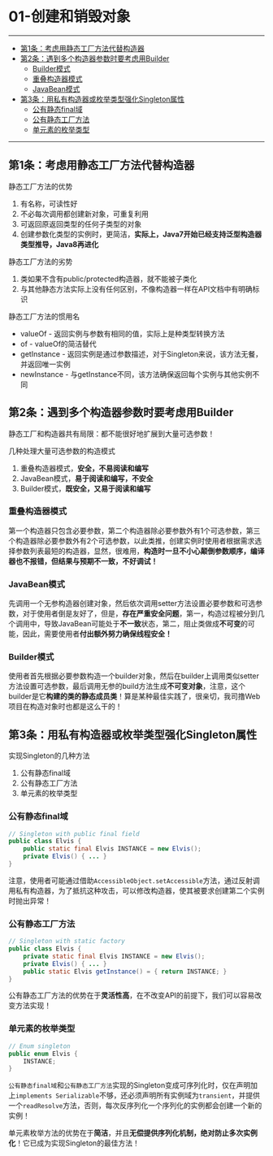 ﻿# 01-创建和销毁对象

---

- [第1条：考虑用静态工厂方法代替构造器](#第1条考虑用静态工厂方法代替构造器)
- [第2条：遇到多个构造器参数时要考虑用Builder](#第2条遇到多个构造器参数时要考虑用builder)
  - [Builder模式](#builder模式)
  - [重叠构造器模式](#重叠构造器模式)
  - [JavaBean模式](#javabean模式)
- [第3条：用私有构造器或枚举类型强化Singleton属性](#第3条用私有构造器或枚举类型强化singleton属性)
  - [公有静态final域](#公有静态final域)
  - [公有静态工厂方法](#公有静态工厂方法)
  - [单元素的枚举类型](#单元素的枚举类型)

---

## 第1条：考虑用静态工厂方法代替构造器

静态工厂方法的优势
1. 有名称，可读性好
2. 不必每次调用都创建新对象，可重复利用
3. 可返回原返回类型的任何子类型的对象
4. 创建参数化类型的实例时，更简洁，__实际上，Java7开始已经支持泛型构造器类型推导，Java8再进化__

静态工厂方法的劣势
1. 类如果不含有public/protected构造器，就不能被子类化
2. 与其他静态方法实际上没有任何区别，不像构造器一样在API文档中有明确标识

静态工厂方法的惯用名
* valueOf - 返回实例与参数有相同的值，实际上是种类型转换方法
* of - valueOf的简洁替代
* getInstance - 返回实例是通过参数描述，对于Singleton来说，该方法无餐，并返回唯一实例
* newInstance - 与getInstance不同，该方法确保返回每个实例与其他实例不同

## 第2条：遇到多个构造器参数时要考虑用Builder

静态工厂和构造器共有局限：都不能很好地扩展到大量可选参数！

几种处理大量可选参数的构造模式
1. 重叠构造器模式，__安全，不易阅读和编写__
2. JavaBean模式，__易于阅读和编写，不安全__
3. Builder模式，__既安全，又易于阅读和编写__

### 重叠构造器模式

第一个构造器只包含必要参数，第二个构造器除必要参数外有1个可选参数，第三个构造器除必要参数外有2个可选参数，以此类推，创建实例时使用者根据需求选择参数列表最短的构造器，显然，很难用，__构造时一旦不小心颠倒参数顺序，编译器也不报错，但结果与预期不一致，不好调试！__

### JavaBean模式

先调用一个无参构造器创建对象，然后依次调用setter方法设置必要参数和可选参数，对于使用者倒是友好了，但是，__存在严重安全问题__，第一，构造过程被分到几个调用中，导致JavaBean可能处于**不一致**状态，第二，阻止类做成**不可变**的可能，因此，需要使用者**付出额外努力确保线程安全！**

### Builder模式

使用者首先根据必要参数构造一个builder对象，然后在builder上调用类似setter方法设置可选参数，最后调用无参的build方法生成**不可变对象**，注意，这个builder是它**构建的类的静态成员类**！算是某种最佳实践了，很亲切，我司撸Web项目在构造对象时也都是这么干的！

## 第3条：用私有构造器或枚举类型强化Singleton属性

实现Singleton的几种方法
1. 公有静态final域
2. 公有静态工厂方法
3. 单元素的枚举类型

### 公有静态final域

```Java
// Singleton with public final field
public class Elvis {
	public static final Elvis INSTANCE = new Elvis();
	private Elvis() { ... }
}
```

注意，使用者可能通过借助`AccessibleObject.setAccessible`方法，通过反射调用私有构造器，为了抵抗这种攻击，可以修改构造器，使其被要求创建第二个实例时抛出异常！

### 公有静态工厂方法

```Java
// Singleton with static factory
public class Elvis {
	private static final Elvis INSTANCE = new Elvis();
	private Elvis() { ... }
	public static Elvis getInstance() = { return INSTANCE; }
}
```

公有静态工厂方法的优势在于**灵活性高**，在不改变API的前提下，我们可以容易改变方法实现！

### 单元素的枚举类型

```Java
// Enum singleton
public enum Elvis {
	INSTANCE;
}
```

`公有静态final域`和`公有静态工厂方法`实现的Singleton变成可序列化时，仅在声明加上`implements Serializable`不够，还必须声明所有实例域为`transient`，并提供一个`readResolve`方法，否则，每次反序列化一个序列化的实例都会创建一个新的实例！

单元素枚举方法的优势在于**简洁**，并且**无偿提供序列化机制，绝对防止多次实例化**！它已成为实现Singleton的最佳方法！